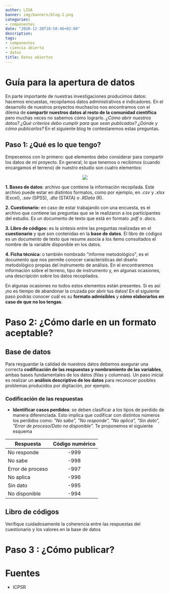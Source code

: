 ```yaml
---
author: LISA
banner: img/banners/blog-2.png
categories:
- componentes
date: "2020-12-20T10:50:46+02:00"
description: 
tags:
- componentes
- ciencia abierta
- datos
title: Datos abiertos 
---
```


# Guía para la apertura de datos

En parte importante de nuestras investigaciones producimos datos: hacemos encuestas, recopilamos datos administrativos e indicadores. En el desarrollo de nuestros proyectos muchas/os nos encontramos con el dilema de **compartir nuestros datos al resto de la comunidad científica** pero muchas veces no sabemos cómo lograrlo. *¿Cómo abrir nuestros datos? ¿Qué criterios debo cumplir para que sean publicados? ¿Dónde y cómo publicarlos?* En el siguiente blog te contestaremos estas preguntas.

## Paso 1: ¿Qué es lo que tengo?

Empecemos con lo primero: qué elementos debo considerar para compartir los datos de mi proyecto. En general, lo que tenemos o recibimos (cuando encargamos el terreno) de nuestro estudio son cuatro elementos:
<center>

![](/img/blogs/lisa-elementos-3.png)

</center>

**1. Bases de datos**: archivo que contiene la información recopilada. Este archivo puede estar en  distintos formatos, como por ejemplo, en *.csv* y *.xlsx* (Excel), *.sav* (SPSS), *.dta* (STATA) o *.RData* (R).

**2. Cuestionario:** en caso de estar trabajando con una encuesta, es el archivo que contiene las preguntas que se le realizaron a los participantes del estudio. Es un documento de texto que está en formato *.pdf* o *.docs*. 

**3. Libro de códigos:** es la síntesis entre las preguntas realizadas en el **cuestionario** y que son contenidas en la **base de datos**. El libro de códigos es un documento de texto que resume asocia a los ítems consultados el nombre de la variable disponible en los datos. 

**4. Ficha técnica:** o también nombrado "informe metodológico", es el documento que nos permite conocer características del diseño metodológico propias del instrumento de análisis. En el encontraremos información sobre el terreno, tipo de instrumento y, en algunas ocasiones, una descripción sobre los datos recopilados.

En algunas ocasiones no todos estos elementos están presentes. Si es así ¡no es tiempo de abandonar la cruzada por abrir tus datos! En el siguiente paso podrás conocer cuál es su **formato admisibles** y **cómo elaborarlos en caso de que no los tengas**. 

# Paso 2: ¿Cómo darle en un formato aceptable?

## Base de datos

Para resguardar la calidad de nuestros datos debemos asegurar una correcta **codificación de las respuestas y nombramiento de las variables**, ambas bases fundamentales de los datos (filas y columnas). Un paso inicial es realizar un **análisis descriptivo de los datos** para reconocer posibles problemas producidos por digitación, por ejemplo.

### Codificación de las respuestas

- **Identificar casos perdidos**: se deben clasificar a los tipos de perdido de manera diferenciada. Esto implica que codificar con distintos números los perdidos como: *"No sabe", "No responde", "No aplica", "Sin dato", "Error de proceso/Dato no disponible".* Te proponemos el siguiente esquema

| Respuesta        | Código numérico |
| ---------------- |:-------------:|
| No responde      | -999 |
| No sabe          | -998 |
| Error de proceso | -997 |
| No aplica        | -996 |
| Sin dato         | -995 |
| No disponible    | -994 |



## Libro de códigos

Verifique cuidadosamente la coherencia entre las respuestas del cuestionario y los valores en la base de datos
# Paso 3 : ¿Cómo publicar?


# Fuentes

- ICPSR